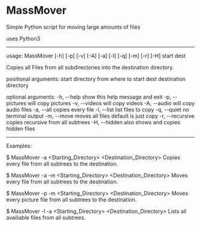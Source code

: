 # MassMover
Simple Python script for moving large amounts of files

uses Python3
__________________________________________________________________________________

usage: MassMover [-h] [-p] [-v] [-A] [-a] [-l] [-q] [-m] [-r] [-H] start dest

Copies all Files from all subdirectories into the destination directory.

positional arguments:
  start            directory from where to start
  dest             destination directory

optional arguments:
  -h, --help       show this help message and exit
  -p, --pictures   will copy pictures
  -v, --videos     will copy videos
  -A, --audio      will copy audio files
  -a, --all        copies every file
  -l, --list       list files to copy
  -q, --quiet      no terminal output
  -m, --move       moves all files default is just copy
  -r, --recursive  copies recursive from all subtrees
  -H, --hidden     also shows and copies hidden files
__________________________________________________________________

Examples:

$ MassMover -a <Starting_Directory> <Destination_Directory>
Copies every file from all subtrees to the destination.

$ MassMover -a -m <Starting_Directory> <Destination_Directory>
Moves every file from all subtrees to the destination.

$ MassMover -p -m <Starting_Directory> <Destination_Directory>
Moves every picture file from all subtrees to the destination.

$ MassMover -l -a <Starting_Directory> <Destination_Directory>
Lists all availiable files from all subtrees.


